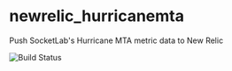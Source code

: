 newrelic_hurricanemta
=====================

Push SocketLab's Hurricane MTA metric data to New Relic

![Build Status](https://ci.appveyor.com/api/projects/status/5y6ic907jh8u27j5/branch/master)
